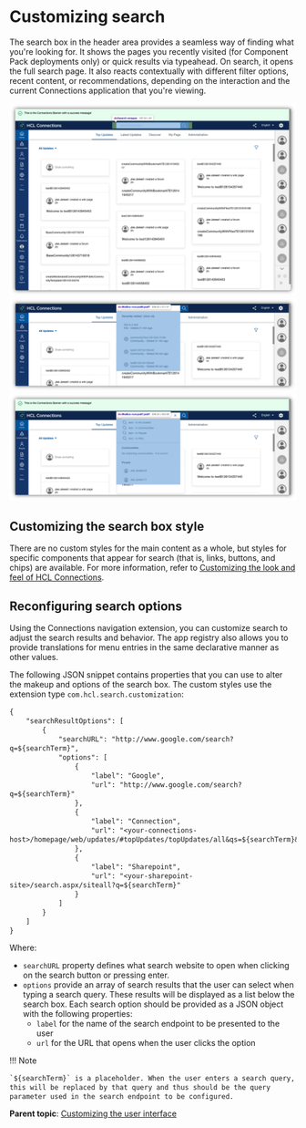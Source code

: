 # Customizing search

The search box in the header area provides a seamless way of finding what you're looking for. It shows the pages you recently visited (for Component Pack deployments only) or quick results via typeahead. On search, it opens the full search page. It also reacts contextually with different filter options, recent content, or recommendations, depending on the interaction and the current Connections application that you're viewing.

![Search Box](images/search-box.png)
![Search Box - Quick Results](images/search-box-quicksearch.png)
![Search Box - Recently Visited](images/search-box-recently-visited.png)

## Customizing the search box style

There are no custom styles for the main content as a whole, but styles for specific components that appear for search (that is, links, buttons, and chips) are available. For more information, refer to [Customizing the look and feel of HCL Connections](customizing-look-and-feel.md).

## Reconfiguring search options

Using the Connections navigation extension, you can customize search to adjust the search results and behavior. The app registry also allows you to provide translations for menu entries in the same declarative manner as other values.

The following JSON snippet contains properties that you can use to alter the makeup and options of the search box. The custom styles use the extension type `com.hcl.search.customization`:

```
{
    "searchResultOptions": [
        {
            "searchURL": "http://www.google.com/search?q=${searchTerm}",
            "options": [
                {
                    "label": "Google",
                    "url": "http://www.google.com/search?q=${searchTerm}"
                },
                {
                    "label": "Connection",
                    "url": "<your-connections-host>/homepage/web/updates/#topUpdates/topUpdates/all&qs=${searchTerm}&scope=allconnections&ntf=false&p=1&ps=10&soc=%7B%7D&sk=relevance&pers=false&ppl=&t=&dr=&do=all"
                },
                {
                    "label": "Sharepoint",
                    "url": "<your-sharepoint-site>/search.aspx/siteall?q=${searchTerm}"
                }
            ]
        }
    ]
}
```

Where:

-   `searchURL` property defines what search website to open when clicking on the search button or pressing enter.
-   `options` provide an array of search results that the user can select when typing a search query. These results will be displayed as a list below the search box. Each search option should be provided as a JSON object with the following properties:
    -   `label` for the name of the search endpoint to be presented to the user
    -   `url` for the URL that opens when the user clicks the option

!!! Note

    `${searchTerm}` is a placeholder. When the user enters a search query, this will be replaced by that query and thus should be the query parameter used in the search endpoint to be configured.


**Parent topic**: [Customizing the user interface](t_admin_common_customize_main.md)